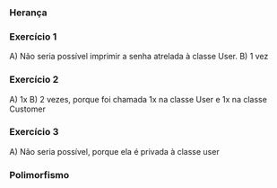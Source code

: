 ### Herança

### Exercício 1 
A) Não seria possível imprimir a senha atrelada à classe User.
B) 1 vez

### Exercício 2
A) 1x
B) 2 vezes, porque foi chamada 1x na classe User e 1x na classe Customer

### Exercício 3
A) Não seria possível, porque ela é privada à classe user

### Polimorfismo